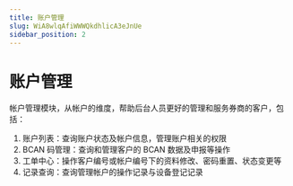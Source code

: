 ```yaml
---
title: 账户管理
slug: WiA8wlqAfiWWWQkdhlicA3eJnUe
sidebar_position: 2
---
```



# 账户管理

帐户管理模块，从帐户的维度，帮助后台人员更好的管理和服务券商的客户，包括：

1. 账户列表：查询账户状态及帐户信息，管理账户相关的权限
2. BCAN 码管理：查询和管理客户的 BCAN 数据及申报等操作
3. 工单中心：操作客户编号或帐户编号下的资料修改、密码重置、状态变更等
4. 记录查询：查询管理帐户的操作记录与设备登记记录


